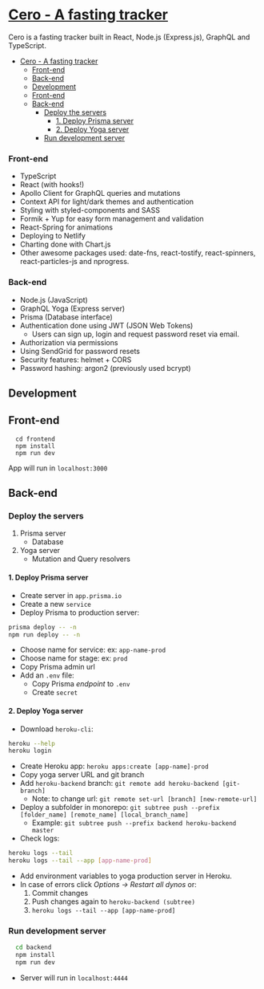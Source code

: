 # [Cero - A fasting tracker](https://cero.netlify.com/)

Cero is a fasting tracker built in React, Node.js (Express.js), GraphQL and TypeScript.

* [Cero - A fasting tracker](#cero---a-fasting-tracker)
    * [Front-end](#front-end)
    * [Back-end](#back-end)
  * [Development](#development)
  * [Front-end](#front-end-1)
  * [Back-end](#back-end-1)
    * [Deploy the servers](#deploy-the-servers)
      * [1. Deploy Prisma server](#1-deploy-prisma-server)
      * [2. Deploy Yoga server](#2-deploy-yoga-server)
    * [Run development server](#run-development-server)

### Front-end

* TypeScript
* React (with hooks!)
* Apollo Client for GraphQL queries and mutations
* Context API for light/dark themes and authentication
* Styling with styled-components and SASS
* Formik + Yup for easy form management and validation
* React-Spring for animations
* Deploying to Netlify
* Charting done with Chart.js
* Other awesome packages used: date-fns, react-tostify, react-spinners, react-particles-js and nprogress.

### Back-end

* Node.js (JavaScript)
* GraphQL Yoga (Express server)
* Prisma (Database interface)
* Authentication done using JWT (JSON Web Tokens)
  * Users can sign up, login and request password reset via email.
* Authorization via permissions
* Using SendGrid for password resets
* Security features: helmet + CORS
* Password hashing: argon2 (previously used bcrypt)

## Development

## Front-end

```
  cd frontend
  npm install
  npm run dev
```

App will run in `localhost:3000`

## Back-end

### Deploy the servers

1. Prisma server
    * Database
2. Yoga server
    * Mutation and Query resolvers

#### 1. Deploy Prisma server

* Create server in `app.prisma.io`
* Create a new `service`
* Deploy Prisma to production server:

```bash
prisma deploy -- -n
npm run deploy -- -n
```

* Choose name for service: ex: `app-name-prod`
* Choose name for stage: ex: `prod`
* Copy Prisma admin url
* Add an `.env` file:
    * Copy Prisma *endpoint* to `.env`
    * Create `secret`

#### 2. Deploy Yoga server

* Download `heroku-cli`:

```bash
heroku --help
heroku login
```

* Create Heroku app: `heroku apps:create [app-name]-prod`
* Copy yoga server URL and git branch
* Add `heroku-backend` branch: `git remote add heroku-backend [git-branch]`
    * Note: to change url: `git remote set-url [branch] [new-remote-url]`
* Deploy a subfolder in monorepo: `git subtree push --prefix [folder_name] [remote_name] [local_branch_name]`
    * Example: `git subtree push --prefix backend heroku-backend master`
* Check logs:
```bash
heroku logs --tail
heroku logs --tail --app [app-name-prod]
```

* Add environment variables to yoga production server in Heroku.
* In case of errors click *Options -> Restart all dynos* or:
    1. Commit changes
    2. Push changes again to `heroku-backend (subtree)`
    3. `heroku logs --tail --app [app-name-prod]`

### Run development server

```bash
  cd backend
  npm install
  npm run dev
```

* Server will run in `localhost:4444`

